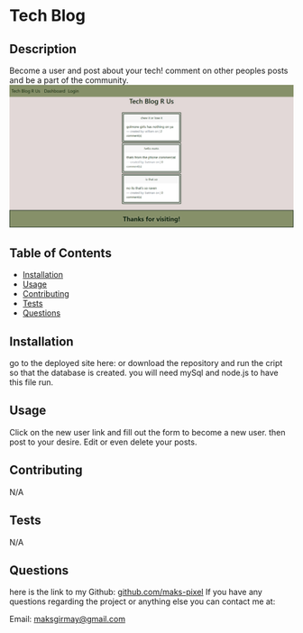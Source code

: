 # Tech Blog
  
 
 ## Description
 
 Become a user and post about your tech! comment on other peoples posts and be a part of the community.
 ![Screenshot](public/images/screenshot.png) 

 ## Table of Contents
 * [Installation](#Installation)
 * [Usage](#Usage)
 * [Contributing](#Contributing)
 * [Tests](#Tests)
 * [Questions](#Questions)
 
 ## Installation
 go to the deployed site here:
 or download the repository and run the cript so that the database is created. you will need mySql and node.js to have this file run.

 ## Usage
 Click on the new user link and fill out the form to become a new user. then post to your desire. Edit or even delete your posts. 
 
 ## Contributing
 N/A

 ## Tests
 N/A

 ## Questions
 here is the link to my Github: [github.com/maks-pixel](github.com/maks-pixel)
 If you have any questions regarding the project or anything else you can contact me at:
 
  Email: [maksgirmay@gmail.com](maksgirmay@gmail.com) 
